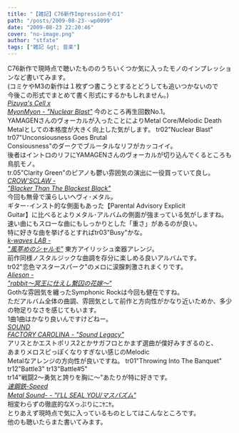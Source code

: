 ```yaml
---
title: "【雑記】C76新作Impressionその1"
path: "/posts/2009-08-23--wp0099"
date: "2009-08-23 22:20:46"
cover: "no-image.png"
author: "stfate"
tags: ["雑記 &gt; 音楽"]
---
```


<style type="text/css">
<!--
p {white-space: pre-wrap};
-->
</style>

C76新作で現時点で聴いたもののうちいくつか気に入ったモノのインプレッションなど書いてみます。
(コミケやM3の新作は１枚ずつ書こうとするとどうしても追いつかないので
今後この形式でまとめて書く形式にするかもしれません。)
<em><a href="http://pm.pizuya.com/" target="_blank">Pizuya's Cell x MyonMyon - "Nuclear Blast"</a></em>
今のところ再生回数No.1。
YAMAGENさんのヴォーカルが入ったことによりMetal Core/Melodic Death Metalとしての本格度が大きく向上した気がします。
tr02"Nuclear Blast" tr07"Unconsiousness Goes Brutal Consiousness"のダークでブルータルなリフがカッコイイ。
後者はイントロのリフにYAMAGENさんのヴォーカルが切り込んでくるところも鳥肌モノ。
tr.05"Clarity Green"のピアノも鬱い雰囲気の演出に一役買っていて良し。
<em><a href="http://www.crowsclaw.info/" target="_blank">CROW'SCLAW - "Blacker Than The Blackest Black"</a></em>
今回も無骨で漢らしいヘヴィ･メタル。
ギター･インスト的な側面もあった【Parental Advisory Explicit Guitar】に比べるとよりメタル･アルバムの側面が強まっている気がしますね。
速い曲にもスローな曲にもしっかりとした「重さ」があるのが良い。
特に好きな曲を挙げるとすればtr03"Busy"かな。
<em><a href="http://kou-ogata.net/" target="_blank">k-waves LAB - "風萃めのシャルモ"</a></em>
東方アイリッシュ楽器アレンジ。
前作同様ノスタルジックな曲調を存分に楽しめる良いアルバムです。
tr02"恋色マスタースパーク"のメロに涙腺刺激されまくりです。
<em><a href="http://www.alieson.net/html/" target="_blank">Alieson - "rabbit～冥王に仕えし繋囚の花嫁～"</a></em>
Gothな雰囲気を纏ったSymphonic Rockは今回も健在ですね。
ただアルバム全体の曲調、雰囲気として前作と方向性がかなり近いためか、多少の物足りなさを感じてもいます。
1曲1曲はかなり良いんですけどねー。
<em><a href="http://carolina.web.infoseek.co.jp/" target="_blank">SOUND FACTORY CAROLINA - "Sound Legacy"</a></em>
アリスとかエストポリス2とかサガフロとかまず選曲が僕好みすぎるのと、
あまりメロスピっぽくなりすぎない感じのMelodic Metalなアレンジの方向性が良いですね。
tr01"Throwing Into The Banquet" tr12"Battle3" tr13"Battle#5" tr14"戦闘2～勇気と誇りを胸に～"あたりが特に好きです。
<em><a href="http://www.sm-sound.com/" target="_blank">速鋼鉄-Speed Metal Sound- - "I'LL SEAL YOU/マスパズム"</a></em>
相変わらずの徹底的なXっぷりにﾆﾔﾆﾔ。
とりあえず現時点で気に入っているものとしてはこんなところです。
他のも聴いたらまた書いてみます。
